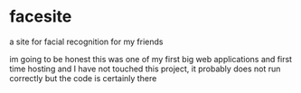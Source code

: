 # facesite
a site for facial recognition for my friends


im going to be honest this was one of my first big web applications and first time hosting and I have not touched this project, it probably does not run correctly but the code is certainly there
